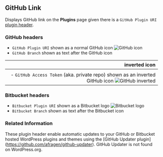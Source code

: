 ## GitHub Link

Displays GitHub link on the **Plugins** page given there is a `GitHub Plugin URI` [plugin header](https://github.com/szepeviktor/wordpress-plugin-construction/blob/master/github-link/github-link.php#L10).

### GitHub headers

- `GitHub Plugin URI` shown as a normal GitHub icon ![GitHub icon](https://raw.githubusercontent.com/szepeviktor/wordpress-plugin-construction/master/github-link/icon/GitHub-Mark-32px.png)
- `GitHub Branch` shown as text after the GitHub icon

| inverted icon |
| -------------:|
|               |
| - `GitHub Access Token` (aka. private repo) shown as an inverted GitHub icon ![GitHub inverted](https://raw.githubusercontent.com/szepeviktor/wordpress-plugin-construction/master/github-link/icon/GitHub-Mark-Light-32px.png) |

### Bitbucket headers

- `Bitbucket Plugin URI` shown as a Bitbucket logo ![Bitbucket logo](https://raw.githubusercontent.com/szepeviktor/wordpress-plugin-construction/master/github-link/icon/bitbucket_32_darkblue_atlassian.png)
- `Bitbucket Branch` shown as text after the Bitbucket icon

### Related Information

These plugin header enable automatic updates to your GitHub or Bitbucket hosted WordPress
plugins and themes using the [GitHub Updater plugin] (https://github.com/afragen/github-updater).
GitHub Updater is not found on WordPress.org.

